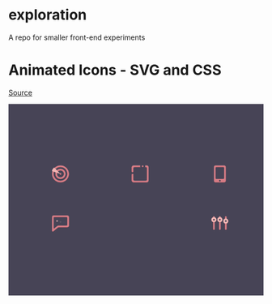 # exploration

A repo for smaller front-end experiments

# Animated Icons - SVG and CSS

[Source]()


![Animated Icons](https://github.com/sixfourthreetwo/exploration/blob/master/projects/icons/animatedicon.gif?raw=true)
